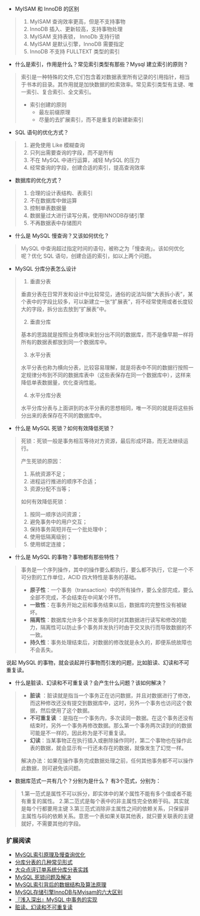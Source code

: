 - MyISAM 和 InnoDB 的区别

> 1. MyISAM 查询效率更高，但是不支持事物
> 2. InnoDB 插入、更新较高，支持事物处理
> 3. MyISAM 支持表锁， InnoDb 支持行锁
> 4. MyISAM 是默认引擎，InnoDB 需要指定
> 5. InnoDB 不支持 FULLTEXT 类型的索引

- 什么是索引，作用是什么？常见索引类型有那些？Mysql 建立索引的原则？

> 索引是一种特殊的文件,它们包含着对数据表里所有记录的引用指针，相当于书本的目录。其作用就是加快数据的检索效率。常见索引类型有主键、唯一索引、复合索引、全文索引。
> 
> - 索引创建的原则
>   - 最左前缀原理
>   - 尽量的去扩展索引，而不是重复的新建新索引

- SQL 语句的优化方式？

> 1. 避免使用 Like 模糊查询
> 2. 只列出需要查询的字段，而不是所有
> 3. 不在 MySQL 中进行运算，减轻 MySQL 的压力
> 4. 经常查询的字段，创建合适的索引，提高查询效率

- 数据库的优化方式？

> 1. 合理的设计表结构、表索引
> 2. 不在数据库中做运算
> 3. 控制单表数据量
> 4. 数据量过大进行读写分离，使用INNODB存储引擎
> 5. 不再数据表中存储图片

- 什么是 MySQL 慢查询？又该如何优化？

> MySQL 中查询超过指定时间的语句，被称之为「慢查询」。该如何优化呢？优化 SQL 语句，创建合适的索引，如以上两个问题。

- MySQL 分库分表怎么设计

> 1. 垂直分表
> 
> 垂直分表在日常开发和设计中比较常见，通俗的说法叫做“大表拆小表”，某个表中的字段比较多，可以新建立一张“扩展表”，将不经常使用或者长度较大的字段，拆分出去放到“扩展表”中。
> 
> 2. 垂直分库
> 
> 基本的思路就是按照业务模块来划分出不同的数据库，而不是像早期一样将所有的数据表都放到同一个数据库中。  
> 
> 3. 水平分表
> 
> 水平分表也称为横向分表，比较容易理解，就是将表中不同的数据行按照一定规律分布到不同的数据库表中（这些表保存在同一个数据库中），这样来降低单表数据量，优化查询性能。 
> 
> 4. 水平分库分表
> 
> 水平分库分表与上面讲到的水平分表的思想相同，唯一不同的就是将这些拆分出来的表保存在不同的数据库中。

- 什么是 MySQL 死锁？如何有效降低死锁？

> 死锁：死锁一般是事务相互等待对方资源，最后形成环路，而无法继续运行。
> 
> 产生死锁的原因：
> 
> 1. 系统资源不足；
> 2. 进程运行推进的顺序不合适；
> 3. 资源分配不当等；
> 
> 如何有效降低死锁：
> 
> 1. 按同一顺序访问资源；
> 2. 避免事务中的用户交互；
> 3. 保持事务简短并在一个批处理中；
> 4. 使用低隔离级别；
> 5. 使用绑定连接；

- 什么是 MySQL 的事物？事物都有那些特性？

> 事务是一个序列操作，其中的操作要么都执行，要么都不执行，它是一个不可分割的工作单位，ACID 四大特性是事务的基础。
> 
> -  **原子性**：一个事务（transaction）中的所有操作，要么全部完成，要么全部不完成，不会结束在中间某个环节。
> - **一致性**：在事务开始之前和事务结束以后，数据库的完整性没有被破坏。
> - **隔离性**：数据库允许多个并发事务同时对其数据进行读写和修改的能力，隔离性可以防止多个事务并发执行时由于交叉执行而导致数据的不一致。
> - **持久性**：事务处理结束后，对数据的修改就是永久的，即便系统故障也不会丢失。

说起 MySQL 的事物，就会谈起并行事物而引发的问题，比如脏读、幻读和不可重复读。

- 什么是脏读、幻读和不可重复读？会产生什么问题？该如何解决？

> - **脏读** ：脏读就是指当一个事务正在访问数据，并且对数据进行了修改，而这种修改还没有提交到数据库中，这时，另外一个事务也访问这个数据，然后使用了这个数据。
> - **不可重复读** ：是指在一个事务内，多次读同一数据。在这个事务还没有结束时，另外一个事务再修改数据。那么第一个事务两次读到的的数据可能是不一样的，因此称为是不可重复读。
> - **幻读**：当某事物正在执行插入或删除操作同时，第二个事物也在操作此表的数据，就会显示有一行还未存在的数据，就像发生了幻觉一样。
> 
> 解决办法：如果在操作事务完成数据处理之前，任何其他事务都不可以操作此数据，则可避免该问题。

- 数据库范式一共有几个？分别为是什么？
有3个范式，分别为：
> 1.第一范式是属性不可以拆分，即实体中的某个属性不能有多个值或者不能有重复的属性。
> 2.第二范式是每个表中的非主属性完全依赖于码。其实就是每个行都要用主键
> 3.第三范式消除非主属性之间的依赖关系，只保留非主属性与码的依赖关系。意思一个表如果关联其他表，就只要关联表的主键就好，不需要其他的字段。

### 扩展阅读

- [MySQL索引原理及慢查询优化](https://tech.meituan.com/mysql-index.html)
- [分库分表的几种常见形式](http://www.infoq.com/cn/articles/key-steps-and-likely-problems-of-split-table)
- [大众点评订单系统分库分表实践](https://tech.meituan.com/dianping_order_db_sharding.html)
- [MySQL 死锁问题及解决](http://onwise.xyz/2017/04/20/mysql-%E6%AD%BB%E9%94%81%E9%97%AE%E9%A2%98%E5%8F%8A%E8%A7%A3%E5%86%B3/)
- [MySQL索引背后的数据结构及算法原理](https://www.kancloud.cn/kancloud/theory-of-mysql-index/41846)
- [MySQL存储引擎InnoDB与Myisam的六大区别](https://my.oschina.net/junn/blog/183341)
- [『浅入深出』MySQL 中事务的实现](https://draveness.me/mysql-transaction#)
- [脏读、幻读和不可重复读](http://blog.sina.com.cn/s/blog_8020e4110101bfc6.html)
